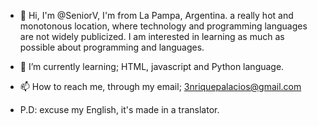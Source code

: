 - 👋 Hi, I'm @SeniorV, I'm from La Pampa, Argentina.
a really hot and monotonous location, where technology and programming languages are not widely publicized.
I am interested in learning as much as possible about programming and languages.
- 🌱 I’m currently learning; HTML, javascript and Python language.
- 📫 How to reach me, through my email; 3nriquepalacios@gmail.com


- P.D: excuse my English, it's made in a translator.
<!---
SeniorV/SeniorV is a ✨ special ✨ repository because its `README.md` (this file) appears on your GitHub profile.
You can click the Preview link to take a look at your changes.
--->
